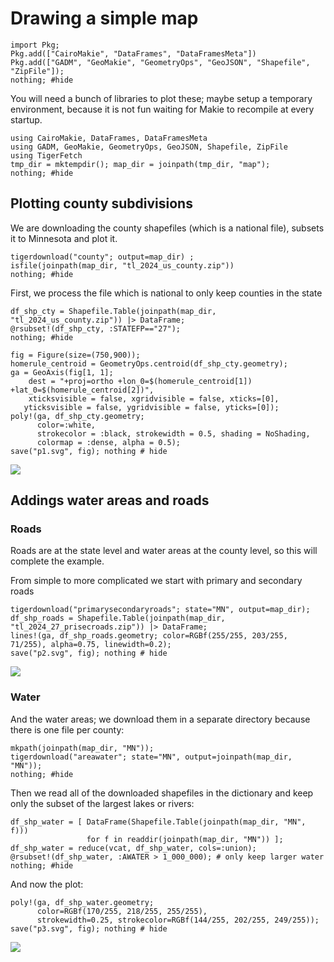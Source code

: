 # Drawing a simple map


```@setup simplemap
import Pkg; 
Pkg.add(["CairoMakie", "DataFrames", "DataFramesMeta"])
Pkg.add(["GADM", "GeoMakie", "GeometryOps", "GeoJSON", "Shapefile", "ZipFile"]);
nothing; #hide
```

You will need a bunch of libraries to plot these; maybe setup a temporary environment, because it is not fun waiting for Makie to recompile at every startup.
```@example simplemap
using CairoMakie, DataFrames, DataFramesMeta
using GADM, GeoMakie, GeometryOps, GeoJSON, Shapefile, ZipFile
using TigerFetch
tmp_dir = mktempdir(); map_dir = joinpath(tmp_dir, "map"); 
nothing; #hide
```

## Plotting county subdivisions

We are downloading the county shapefiles (which is a national file), subsets it to Minnesota and plot it.
```@example simplemap;
tigerdownload("county"; output=map_dir) ;
isfile(joinpath(map_dir, "tl_2024_us_county.zip"))
nothing; #hide
```

First, we process the file which is national to only keep counties in the state
```@example simplemap;
df_shp_cty = Shapefile.Table(joinpath(map_dir, "tl_2024_us_county.zip")) |> DataFrame;
@rsubset!(df_shp_cty, :STATEFP=="27");
nothing; #hide
```

```@example simplemap;
fig = Figure(size=(750,900));
homerule_centroid = GeometryOps.centroid(df_shp_cty.geometry);
ga = GeoAxis(fig[1, 1]; 
    dest = "+proj=ortho +lon_0=$(homerule_centroid[1]) +lat_0=$(homerule_centroid[2])",
    xticksvisible = false, xgridvisible = false, xticks=[0],
   yticksvisible = false, ygridvisible = false, yticks=[0]);
poly!(ga, df_shp_cty.geometry;
      color=:white,
      strokecolor = :black, strokewidth = 0.5, shading = NoShading, 
      colormap = :dense, alpha = 0.5);
save("p1.svg", fig); nothing # hide
```
![](p1.svg)


## Addings water areas and roads

### Roads
Roads are at the state level and water areas at the county level, so this will complete the example.

From simple to more complicated we start with primary and secondary roads
```@example simplemap;
tigerdownload("primarysecondaryroads"; state="MN", output=map_dir);
df_shp_roads = Shapefile.Table(joinpath(map_dir, "tl_2024_27_prisecroads.zip")) |> DataFrame;
lines!(ga, df_shp_roads.geometry; color=RGBf(255/255, 203/255, 71/255), alpha=0.75, linewidth=0.2);
save("p2.svg", fig); nothing # hide
```
![](p2.svg)


### Water
And the water areas; we download them in a separate directory because there is one file per county:
```@example simplemap;
mkpath(joinpath(map_dir, "MN"));
tigerdownload("areawater"; state="MN", output=joinpath(map_dir, "MN"));
nothing; #hide
```

Then we read all of the downloaded shapefiles in the dictionary and keep only the subset of the largest lakes or rivers:
```@example simplemap
df_shp_water = [ DataFrame(Shapefile.Table(joinpath(map_dir, "MN", f))) 
                 for f in readdir(joinpath(map_dir, "MN")) ];
df_shp_water = reduce(vcat, df_shp_water, cols=:union);       
@rsubset!(df_shp_water, :AWATER > 1_000_000); # only keep larger water 
nothing; #hide
```

And now the plot:
```@example simplemap
poly!(ga, df_shp_water.geometry;
      color=RGBf(170/255, 218/255, 255/255),
      strokewidth=0.25, strokecolor=RGBf(144/255, 202/255, 249/255));
save("p3.svg", fig); nothing # hide
```
![](p3.svg)



